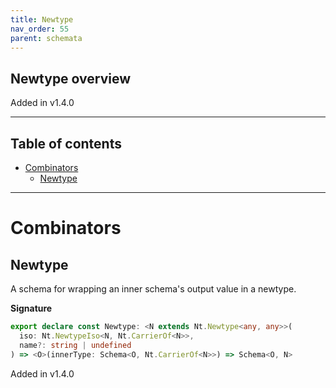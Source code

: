 ```yaml
---
title: Newtype
nav_order: 55
parent: schemata
---
```


## Newtype overview

Added in v1.4.0

---

<h2 class="text-delta">Table of contents</h2>

- [Combinators](#combinators)
  - [Newtype](#newtype)

---

# Combinators

## Newtype

A schema for wrapping an inner schema's output value in a newtype.

**Signature**

```ts
export declare const Newtype: <N extends Nt.Newtype<any, any>>(
  iso: Nt.NewtypeIso<N, Nt.CarrierOf<N>>,
  name?: string | undefined
) => <O>(innerType: Schema<O, Nt.CarrierOf<N>>) => Schema<O, N>
```

Added in v1.4.0
